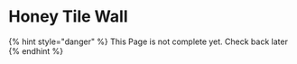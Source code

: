 # Honey Tile Wall

{% hint style="danger" %}
This Page is not complete yet. Check back later
{% endhint %}


